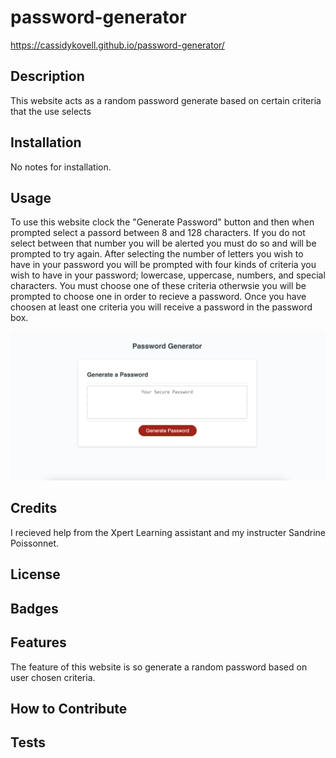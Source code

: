 # password-generator

https://cassidykovell.github.io/password-generator/

## Description

This website acts as a random password generate based on certain criteria that the use selects

## Installation
No notes for installation.

## Usage
To use this website clock the "Generate Password" button and then when prompted select a passord between 8 and 128 characters. If you do not select between that number you will be alerted you must do so and will be prompted to try again. After selecting the number of letters you wish to have in your password you will be prompted with four kinds of criteria you wish to have in your password; lowercase, uppercase, numbers, and special characters. You must choose one of these criteria otherwsie you will be prompted to choose one in order to recieve a password. Once you have choosen at least one criteria you will receive a password in the password box. 

![alttext](Assets/Screenshot.png)

## Credits
I recieved help from the Xpert Learning assistant and my instructer Sandrine Poissonnet.

## License

## Badges

## Features
The feature of this website is so generate a random password based on user chosen criteria.

## How to Contribute

## Tests